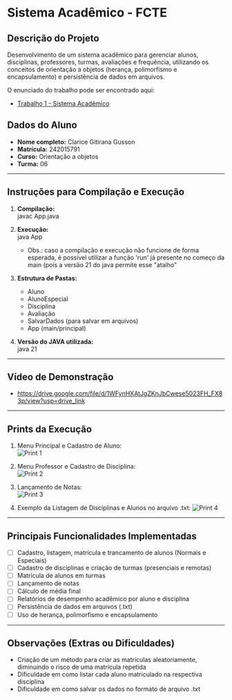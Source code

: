 # Sistema Acadêmico - FCTE

## Descrição do Projeto

Desenvolvimento de um sistema acadêmico para gerenciar alunos, disciplinas, professores, turmas, avaliações e frequência, utilizando os conceitos de orientação a objetos (herança, polimorfismo e encapsulamento) e persistência de dados em arquivos.

O enunciado do trabalho pode ser encontrado aqui:
- [Trabalho 1 - Sistema Acadêmico](https://github.com/lboaventura25/OO-T06_2025.1_UnB_FCTE/blob/main/trabalhos/ep1/README.md)

## Dados do Aluno

- **Nome completo:** Clarice Gitirana Gusson
- **Matrícula:** 242015791
- **Curso:** Orientação a objetos
- **Turma:** 06

---

## Instruções para Compilação e Execução

1. **Compilação:**  
   javac App.java

2. **Execução:**  
   java App
   - Obs.: caso a compilação e execução não funcione de forma esperada, é possível utilizar a função 'run' já presente no começo da main (pois a versão 21 do java       permite esse "atalho"

4. **Estrutura de Pastas:**  
   - Aluno
   - AlunoEspecial
   - Disciplina
   - Avaliação
   - SalvarDados (para salvar em arquivos)
   - App (main/principal)

3. **Versão do JAVA utilizada:**  
   java 21

---

## Vídeo de Demonstração

- https://drive.google.com/file/d/1WFynHXAtJgZKnJbCwese5023FH_FX83p/view?usp=drive_link

---

## Prints da Execução

1. Menu Principal e Cadastro de Aluno:  
   ![Print 1](C:\Users\DANIELPIRESGUSSON\Pictures\Screenshots\Print_1.png)

2. Menu Professor e Cadastro de Disciplina:  
   ![Print 2](caminho/do/print2.png)

3. Lançamento de Notas:  
   ![Print 3](caminho/do/print3.png)

4. Exemplo da Listagem de Disciplinas e Alunos no arquivo .txt:
   ![Print 4](caminho/do/print4.png)

---

## Principais Funcionalidades Implementadas

- [ ] Cadastro, listagem, matrícula e trancamento de alunos (Normais e Especiais)
- [ ] Cadastro de disciplinas e criação de turmas (presenciais e remotas)
- [ ] Matrícula de alunos em turmas
- [ ] Lançamento de notas
- [ ] Cálculo de média final
- [ ] Relatórios de desempenho acadêmico por aluno e disciplina
- [ ] Persistência de dados em arquivos (.txt)
- [ ] Uso de herança, polimorfismo e encapsulamento

---

## Observações (Extras ou Dificuldades)

- Criação de um método para criar as matrículas aleatoriamente, diminuindo o risco de uma matrícula repetida
- Dificuldade em como listar cada aluno matriculado na respectiva disciplina
- Dificuldade em como salvar os dados no formato de arquivo .txt

